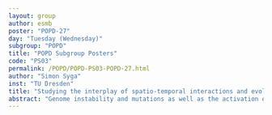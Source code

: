 ```yaml
---
layout: group
author: esmb
poster: "POPD-27"
day: "Tuesday (Wednesday)"
subgroup: "POPD"
title: "POPD Subgroup Posters"
code: "PS03"
permalink: /POPD/POPD-PS03-POPD-27.html
author: "Simon Syga"
inst: "TU Dresden"
title: "Studying the interplay of spatio-temporal interactions and evolutionary dynamics during cancer cell invasion"
abstract: "Genome instability and mutations as well as the activation of invasion are defining characteristics of cancer. However, in most mathematical models only one of the two aspects is studied at a time, neglecting the complex interplay between the spatio-temporal interactions and evolutionary dynamics. To fill this gap, we here propose a mathematical model of individual cells that migrate, proliferate, die, and pass on their properties to their offspring with small variations.In particular, we assume that the set of individual properties results in a phenomenological fitness of each cell influencing its proliferation rate.In computer simulations, we show that the interplay of evolution and spatio-temporal dynamics leads to a propagating wave of invading cells, where the wave speed increases over time and clones of higher fitness appear preferably at the wave front.We use a mean-field approach to show that the system can be approximated by a PDE that is similar to the KPP-Fisher equation.We also show that the increase in average fitness over time is proportional to the variance in fitness in the population, in agreement with Fisher's fundamental theorem of natural selection."
---
```

